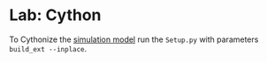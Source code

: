 # Lab: Cython

To Cythonize the [simulation model](/SimCython) run the `Setup.py` with parameters `build_ext --inplace`.
